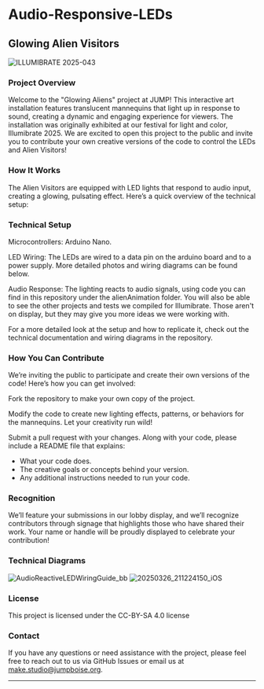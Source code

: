 # Audio-Responsive-LEDs
## Glowing Alien Visitors
![ILLUMIBRATE 2025-043](https://github.com/user-attachments/assets/dfb6c8ec-3afb-4004-86a1-97ee8b5ee663)

### Project Overview
Welcome to the "Glowing Aliens" project at JUMP! This interactive art installation features translucent mannequins that light up in response to sound, creating a dynamic and engaging experience for viewers. The installation was originally exhibited at our festival for light and color, Illumibrate 2025. We are excited to open this project to the public and invite you to contribute your own creative versions of the code to control the LEDs and Alien Visitors!


### How It Works
The Alien Visitors are equipped with LED lights that respond to audio input, creating a glowing, pulsating effect. Here’s a quick overview of the technical setup:

### Technical Setup
Microcontrollers: Arduino Nano.

LED Wiring: The LEDs are wired to a data pin on the arduino board and to a power supply. More detailed photos and wiring diagrams can be found below.

Audio Response: The lighting reacts to audio signals, using code you can find in this repository under the alienAnimation folder. You will also be able to see the other projects and tests we compiled for Illumibrate. Those aren't on display, but they may give you more ideas we were working with.

For a more detailed look at the setup and how to replicate it, check out the technical documentation and wiring diagrams in the repository.

### How You Can Contribute
We’re inviting the public to participate and create their own versions of the code! Here’s how you can get involved:

Fork the repository to make your own copy of the project.

Modify the code to create new lighting effects, patterns, or behaviors for the mannequins. Let your creativity run wild!

Submit a pull request with your changes. Along with your code, please include a README file that explains:
- What your code does.
- The creative goals or concepts behind your version.
- Any additional instructions needed to run your code.

### Recognition
We’ll feature your submissions in our lobby display, and we’ll recognize contributors through signage that highlights those who have shared their work. Your name or handle will be proudly displayed to celebrate your contribution!

### Technical Diagrams

![AudioReactiveLEDWiringGuide_bb](https://github.com/user-attachments/assets/e5d6f060-c605-4053-a844-fb1e6c188937)
![20250326_211224150_iOS](https://github.com/user-attachments/assets/65c1798b-395c-4c96-ae1f-f9dab64b3f95)


### License
This project is licensed under the CC-BY-SA 4.0 license

### Contact
If you have any questions or need assistance with the project, please feel free to reach out to us via GitHub Issues or email us at make.studio@jumpboise.org.

___

